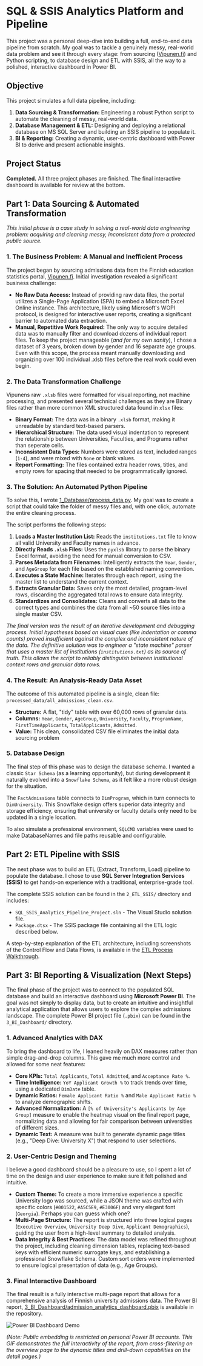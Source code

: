 # SQL & SSIS Analytics Platform and Pipeline
This project was a personal deep-dive into building a full, end-to-end data pipeline from scratch. My goal was to tackle a genuinely messy, real-world data problem and see it through every stage: from sourcing ([Vipunen.fi](https://vipunen.fi/en-gb/)) and Python scripting, to database design and ETL with SSIS, all the way to a polished, interactive dashboard in Power BI.

## Objective

This project simulates a full data pipeline, including:
1.  **Data Sourcing & Transformation:** Engineering a robust Python script to automate the cleaning of messy, real-world data.
2.  **Database Management & ETL:** Designing and deploying a relational database on MS SQL Server and building an SSIS pipeline to populate it.
3.  **BI & Reporting:** Creating a dynamic, user-centric dashboard with Power BI to derive and present actionable insights.

## Project Status

**Completed.** All three project phases are finished. The final interactive dashboard is available for review at the bottom.


## Part 1: Data Sourcing & Automated Transformation

*This initial phase is a case study in solving a real-world data engineering problem: acquiring and cleaning messy, inconsistent data from a protected public source.*

### 1. The Business Problem: A Manual and Inefficient Process

The project began by sourcing admissions data from the Finnish education statistics portal, [Vipunen.fi](https://vipunen.fi/en-gb/). Initial investigation revealed a significant business challenge:

*   **No Raw Data Access:** Instead of providing raw data files, the portal utilizes a Single-Page Application (SPA) to embed a Microsoft Excel Online instance. This architecture, likely using Microsoft's WOPI protocol, is designed for interactive user reports, creating a significant barrier to automated data extraction.
*   **Manual, Repetitive Work Required:** The only way to acquire detailed data was to manually filter and download dozens of individual report files. To keep the project manageable (*and for my own sanity*), I chose a dataset of 3 years, broken down by gender and 16 separate age groups. Even with this scope, the process meant manually downloading and organizing over 100 individual .xlsb files before the real work could even begin.

### 2. The Data Transformation Challenge

Vipunens raw `.xlsb` files were formatted for visual reporting, not machine processing, and presented several technical challenges as they are Binary files rather than more common XML structured data found in `xlsx` files:

*   **Binary Format:** The data was in a binary `.xlsb` format, making it unreadable by standard text-based parsers.
*   **Hierarchical Structure:** The data used visual indentation to represent the relationship between Universities, Faculties, and Programs rather than seperate cells.
*   **Inconsistent Data Types:** Numbers were stored as text, included ranges (`1-4`), and were mixed with `None` or blank values.
*   **Report Formatting:** The files contained extra header rows, titles, and empty rows for spacing that needed to be programmatically ignored.

### 3. The Solution: An Automated Python Pipeline

To solve this, I wrote [1_Database/process_data.py](./1_Database/process_data.py). My goal was to create a script that could take the folder of messy files and, with one click, automate the entire cleaning process.

The script performs the following steps:
1.  **Loads a Master Institution List:** Reads the `institutions.txt` file to know all valid University and Faculty names in advance.
2.  **Directly Reads `.xlsb` Files:** Uses the `pyxlsb` library to parse the binary Excel format, avoiding the need for manual conversion to CSV.
3.  **Parses Metadata from Filenames:** Intelligently extracts the `Year`, `Gender`, and `AgeGroup` for each file based on the established naming convention.
4.  **Executes a State Machine:** Iterates through each report, using the master list to understand the current context.
5.  **Extracts Granular Data:** Saves only the most detailed, program-level rows, discarding the aggregated total rows to ensure data integrity.
6.  **Standardizes and Consolidates:** Cleans and converts all data to the correct types and combines the data from all ~50 source files into a single master CSV.

*The final version was the result of an iterative development and debugging process. Initial hypotheses based on visual cues (like indentation or comma counts) proved insufficient against the complex and inconsistent nature of the data. The definitive solution was to engineer a "state machine" parser that uses a master list of institutions (`institutions.txt`) as its source of truth. This allows the script to reliably distinguish between institutional context rows and granular data rows.*

### 4. The Result: An Analysis-Ready Data Asset

The outcome of this automated pipeline is a single, clean file: `processed_data/all_admissions_clean.csv`.

*   **Structure:** A flat, "tidy" table with over 60,000 rows of granular data.
*   **Columns:** `Year`, `Gender`, `AgeGroup`, `University`, `Faculty`, `ProgramName`, `FirstTimeApplicants`, `TotalApplicants`, `Admitted`.
*   **Value:** This clean, consolidated CSV file eliminates the initial data sourcing problem

### 5. Database Design

The final step of this phase was to design the database schema. I wanted a classic `Star Schema` (as a learning opportunity), but during development it naturally evolved into a `Snowflake Schema`, as it felt like a more robust design for the situation.

The `FactAdmissions` table connects to `DimProgram`, which in turn connects to `DimUniversity`. This Snowflake design offers superior data integrity and storage efficiency, ensuring that university or faculty details only need to be updated in a single location.

To also simulate a professional environment, `SQLCMD` variables were used to make DatabaseNames and file paths reusable and configurable.

## Part 2: ETL Pipeline with SSIS

The next phase was to build an ETL (Extract, Transform, Load) pipeline to populate the database. I chose to use **SQL Server Integration Services (SSIS)** to get hands-on experience with a traditional, enterprise-grade tool.

The complete SSIS solution can be found in the `2_ETL_SSIS/` directory and includes:

*   `SQL_SSIS_Analytics_Pipeline_Project.sln` - The Visual Studio solution file.
*   `Package.dtsx` - The SSIS package file containing all the ETL logic described below.

A step-by-step explanation of the ETL architecture, including screenshots of the Control Flow and Data Flows, is available in the [ETL Process Walkthrough](./2_ETL_SSIS/etl_walkthrough.md).

## Part 3: BI Reporting & Visualization (Next Steps)

The final phase of the project was to connect to the populated SQL database and build an interactive dashboard using **Microsoft Power BI**. The goal was not simply to display data, but to create an intuitive and insightful analytical application that allows users to explore the complex admissions landscape. The complete Power BI project file (`.pbix`) can be found in the `3_BI_Dashboard/` directory.

### 1. Advanced Analytics with DAX

To bring the dashboard to life, I leaned heavily on DAX measures rather than simple drag-and-drop columns. This gave me much more control and allowed for some neat features:

*   **Core KPIs:** `Total Applicants`, `Total Admitted`, and `Acceptance Rate %`.
*   **Time Intelligence:** `YoY Applicant Growth %` to track trends over time, using a dedicated `DimDate` table.
*   **Dynamic Ratios:** `Female Applicant Ratio %` and `Male Applicant Ratio %` to analyze demographic shifts.
*   **Advanced Normalization:** A `[% of University's Applicants by Age Group]` measure to enable the heatmap visual on the final report page, normalizing data and allowing for fair comparison between universities of different sizes.
*   **Dynamic Text:** A measure was built to generate dynamic page titles (e.g., "Deep Dive: University X") that respond to user selections.

### 2. User-Centric Design and Theming

I believe a good dashboard should be a pleasure to use, so I spent a lot of time on the design and user experience to make sure it felt polished and intuitive.

*   **Custom Theme:** To create a more immersive experience a specific University logo was sourced, while a JSON theme was crafted with specific colors (`#001522`, `#A5C5E9`, `#E3006F`) and very elegant font (`Georgia`). Perhaps you can guess which one? 
*   **Multi-Page Structure:** The report is structured into three logical pages (`Executive Overview`, `University Deep Dive`, `Applicant Demographics`), guiding the user from a high-level summary to detailed analysis.
*   **Data Integrity & Best Practices:** The data model was refined throughout the project, including cleaning dimension tables, replacing text-based keys with efficient numeric surrogate keys, and establishing a professional Snowflake Schema. Custom sort orders were implemented to ensure logical presentation of data (e.g., Age Groups).

### 3. Final Interactive Dashboard

The final result is a fully interactive multi-page report that allows for a comprehensive analysis of Finnish university admissions data. The Power BI report, [3_BI_Dashboard/admission_analytics_dashboard.pbix](./3_BI_Dashboard/admission_analytics_dashboard.pbix) is available in the repository.

![Power BI Dashboard Demo](./3_BI_Dashboard/assets/dashboard_animation.gif)

*(Note: Public embedding is restricted on personal Power BI accounts. This GIF demonstrates the full interactivity of the report, from cross-filtering on the overview page to the dynamic titles and drill-down capabilities on the detail pages.)*